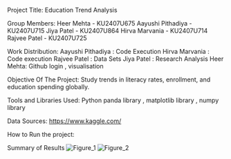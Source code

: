Project Title:
Education Trend Analysis

Group Members:
Heer Mehta - KU2407U675 
Aayushi Pithadiya - KU2407U715
Jiya Patel - KU2407U864
Hirva Marvania - KU2407U714
Rajvee Patel - KU2407U725

Work Distribution:
Aayushi Pithadiya : Code Execution
Hirva Marvania : Code execution
Rajvee Patel : Data Sets
Jiya Patel : Research Analysis
Heer Mehta: Github login , visualisation


Objective Of The Project:
Study trends in literacy rates, enrollment, and education spending globally.				

Tools and Libraries Used:
Python
panda library ,
matplotlib library , 
numpy library 

Data Sources:
https://www.kaggle.com/

How to Run the project:





Summary of Results 
![Figure_1](https://github.com/user-attachments/assets/6dfc563d-9712-4460-bfa5-e7a9b025fd03)
![Figure_2](https://github.com/user-attachments/assets/60738fec-405a-4146-9315-84f2fe57b0b0)




